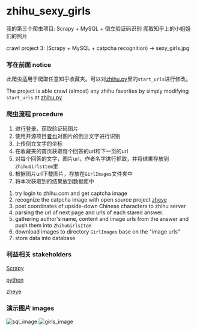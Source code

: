 # zhihu_sexy_girls

我的第三个爬虫项目: Scrapy + MySQL + 倒立验证码识别 爬取知乎上的小姐姐们的照片

crawl project 3: (Scrapy + MySQL + catpcha recognition) -> sexy_girls.jpg

### 写在前面 notice
此爬虫适用于爬取任意知乎收藏夹。可以对[zhihu.py](https://github.com/JeffreyWang2864/zhihu_sexy_girls/blob/master/zhihu_girls/zhihu_girls/spiders/zhihu.py)里的`start_urls`进行修改。

The project is able crawl (almost) any zhihu favorites by simply modifying `start_urls` at [zhihu.py](https://github.com/JeffreyWang2864/zhihu_sexy_girls/blob/master/zhihu_girls/zhihu_girls/spiders/zhihu.py)

### 爬虫流程 procedure
1. 进行登录。获取验证码图片
2. 使用开源项目[者也](https://github.com/muchrooms/zheye)对图片的倒立文字进行识别
3. 上传倒立文字的坐标
4. 在收藏夹的首页获取每个回答的url和下一页的url
5. 对每个回答的文字，图片url，作者名字进行抓取，并将结果存放到`ZhihuGirlsItem`里
6. 根据图片url下载图片，存放在`GirlImages`文件夹中
7. 将本次获取到的结果放到数据库中

<strong></strong>

1. try login to zhihu.com and get captcha image
2. recognize the catpcha image with open source project [zheye](https://github.com/muchrooms/zheye)
3. post coordinates of upside-down Chinese characters to zhihu server
4. parsing the url of next page and urls of each stared answer.
5. gathering author's name, content and image urls from the answer and push them into `ZhihuGirlsItem`
6. download images to directory `GirlImages` base on the "image urls"
7. store data into database

### 利益相关 stakeholders
[Scrapy](https://github.com/scrapy/scrapy)

[python](https://www.python.org/)

[zheye](https://github.com/muchrooms/zheye)

### 演示图片 images
![sql_image](https://github.com/JeffreyWang2864/zhihu_sexy_girls/blob/master/images/sql_image.png)
![girls_image](https://github.com/JeffreyWang2864/zhihu_sexy_girls/blob/master/images/girls_image.png)
